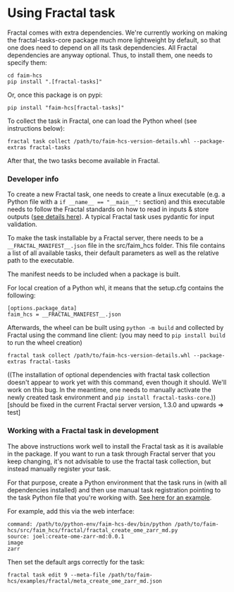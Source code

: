 # Using Fractal task

Fractal comes with extra dependencies. We're currently working on making the fractal-tasks-core package much more lightweight by default, so that one does need to depend on all its task dependencies. All Fractal dependencies are anyway optional. Thus, to install them, one needs to specify them:
```
cd faim-hcs
pip install ".[fractal-tasks]"
```

Or, once this package is on pypi:
```
pip install "faim-hcs[fractal-tasks]"
```

To collect the task in Fractal, one can load the Python wheel (see instructions below):
```
fractal task collect /path/to/faim-hcs-version-details.whl --package-extras fractal-tasks
```

After that, the two tasks become available in Fractal.

### Developer info
To create a new Fractal task, one needs to create a linux executable (e.g. a Python file with a `if __name__ == "__main__":` section) and this executable needs to follow the Fractal standards on how to read in inputs & store outputs ([see details here](https://fractal-analytics-platform.github.io/fractal-tasks-core/task_howto.html)). A typical Fractal task uses pydantic for input validation.

To make the task installable by a Fractal server, there needs to be a `__FRACTAL_MANIFEST__.json` file in the src/faim_hcs folder. This file contains a list of all available tasks, their default parameters as well as the relative path to the executable.

The manifest needs to be included when a package is built. 

For local creation of a Python whl, it means that the setup.cfg contains the following:
```
[options.package_data]
faim_hcs = __FRACTAL_MANIFEST__.json
```
Afterwards, the wheel can be built using `python -m build` and collected by Fractal using the command line client:
(you may need to `pip install build` to run the wheel creation)

```
fractal task collect /path/to/faim-hcs-version-details.whl --package-extras fractal-tasks
```

((The installation of optional dependencies with fractal task collection doesn't appear to work yet with this command, even though it should. We'll work on this bug. In the meantime, one needs to manually activate the newly created task environment and `pip install fractal-tasks-core`.)) [should be fixed in the current Fractal server version, 1.3.0 and upwards => test]


### Working with a Fractal task in development
The above instructions work well to install the Fractal task as it is available in the package. If you want to run a task through Fractal server that you keep changing, it's not advisable to use the fractal task collection, but instead manually register your task.

For that purpose, create a Python environment that the task runs in (with all dependencies installed) and then use manual task registration pointing to the task Python file that you're working with. [See here for an example](https://github.com/fractal-analytics-platform/fractal-demos/tree/d241c7e29e5016bca6e0fd7647f44947e1501509/examples/08_scMultipleX_task).

For example, add this via the web interface:
```
command: /path/to/python-env/faim-hcs-dev/bin/python /path/to/faim-hcs/src/faim_hcs/fractal/fractal_create_ome_zarr_md.py
source: joel:create-ome-zarr-md:0.0.1
image
zarr
```

Then set the default args correctly for the task:
```
fractal task edit 9 --meta-file /path/to/faim-hcs/examples/fractal/meta_create_ome_zarr_md.json
```
